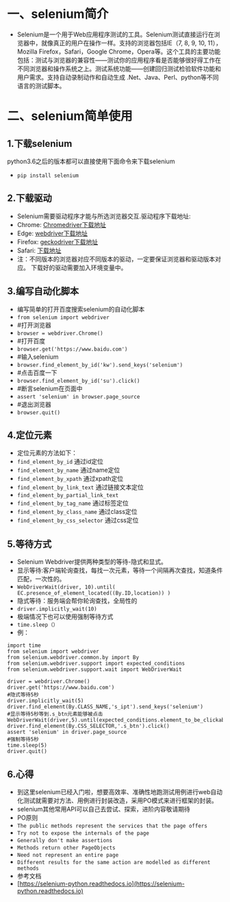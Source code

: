 # 一、selenium简介
- Selenium是一个用于Web应用程序测试的工具。Selenium测试直接运行在浏览器中，就像真正的用户在操作一样。支持的浏览器包括IE（7, 8, 9, 10, 11），Mozilla Firefox，Safari，Google Chrome，Opera等。这个工具的主要功能包括：测试与浏览器的兼容性——测试你的应用程序看是否能够很好得工作在不同浏览器和操作系统之上。测试系统功能——创建回归测试检验软件功能和用户需求。支持自动录制动作和自动生成 .Net、Java、Perl、python等不同语言的测试脚本。

# 二、selenium简单使用
## 1.下载selenium
python3.6之后的版本都可以直接使用下面命令来下载selenium
- `pip install selenium`

## 2.下载驱动
- Selenium需要驱动程序才能与所选浏览器交互.驱动程序下载地址:
- Chrome:	[Chromedriver下载地址](https://sites.google.com/a/chromium.org/chromedriver/downloads)
- Edge:	[webdriver下载地址](https://developer.microsoft.com/en-us/microsoft-edge/tools/webdriver/)
- Firefox:	[geckodriver下载地址](https://github.com/mozilla/geckodriver/releases)
- Safari:	[下载地址](https://webkit.org/blog/6900/webdriver-support-in-safari-10/)
- 注：不同版本的浏览器对应不同版本的驱动，一定要保证浏览器和驱动版本对应。
      下载好的驱动需要加入环境变量中。

## 3.编写自动化脚本
- 编写简单的打开百度搜索selenium的自动化脚本
-  `from selenium import webdriver`
-  #打开浏览器
-  `browser = webdriver.Chrome()`
-  #打开百度
-  `browser.get('https://www.baidu.com')`
-  #输入selenium
-  `browser.find_element_by_id('kw').send_keys('selenium')`
-  #点击百度一下
-  `browser.find_element_by_id('su').click()`
-  #断言selenium在页面中
-  `assert 'selenium' in browser.page_source`
-  #退出浏览器
-  `browser.quit()`

## 4.定位元素
- 定位元素的方法如下：
- `find_element_by_id` 通过id定位
- `find_element_by_name` 通过name定位
- `find_element_by_xpath`  通过xpath定位
- `find_element_by_link_text` 通过链接文本定位
- `find_element_by_partial_link_text`  
- `find_element_by_tag_name`  通过标签定位
- `find_element_by_class_name`  通过class定位
- `find_element_by_css_selector`  通过css定位

## 5.等待方式
- Selenium Webdriver提供两种类型的等待-隐式和显式。
- 显示等待:客户端轮询查找，每找一次元素，等待一个间隔再次查找，知道条件匹配，一次性的。
- `WebDriverWait(driver, 10).until(
                  EC.presence_of_element_located((By.ID,location))
              )`
- 隐式等待：服务端会帮你轮询查找，全局性的
-  `driver.implicitly_wait(10)`
- 极端情况下也可以使用强制等待方式
- `time.sleep（）`
- 例：

```
import time
from selenium import webdriver
from selenium.webdriver.common.by import By
from selenium.webdriver.support import expected_conditions
from selenium.webdriver.support.wait import WebDriverWait

driver = webdriver.Chrome()
driver.get('https://www.baidu.com')
#隐式等待5秒
driver.implicitly_wait(5)
driver.find_element(By.CLASS_NAME,'s_ipt').send_keys('selenium')
#显示等待5秒等到.s_btn元素能够被点击
WebDriverWait(driver,5).until(expected_conditions.element_to_be_clickable((By.CSS_SELECTOR,'.s_btn')))
driver.find_element(By.CSS_SELECTOR,'.s_btn').click()
assert 'selenium' in driver.page_source
#强制等待5秒
time.sleep(5)
driver.quit()
```

## 6.心得
- 到这里selenium已经入门啦，想要高效率、准确性地跑测试用例进行web自动化测试就需要对方法、用例进行封装改造，采用PO模式来进行框架的封装。
- selenium其他常用API可以自己去尝试、探索，进阶内容敬请期待
- PO原则
-    `The public methods represent the services that the page offers`
-    `Try not to expose the internals of the page`
-    `Generally don't make assertions`
-    `Methods return other PageObjects`
-    `Need not represent an entire page`
-    `Different results for the same action are modelled as different methods`
- 参考文档
- [https://selenium-python.readthedocs.io](https://selenium-python.readthedocs.io)
